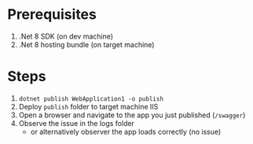 # Prerequisites

1. .Net 8 SDK (on dev machine)
2. .Net 8 hosting bundle (on target machine)

# Steps

1. `dotnet publish WebApplication1 -o publish`
2. Deploy `publish` folder to target machine IIS
3. Open a browser and navigate to the app you just published (`/swagger`)
4. Observe the issue in the logs folder
   - or alternatively observer the app loads correctly (no issue)
